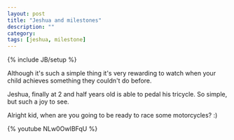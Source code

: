 ```yaml
---
layout: post
title: "Jeshua and milestones"
description: ""
category: 
tags: [jeshua, milestone]
---
```

{% include JB/setup %}

Although it's such a simple thing it's very rewarding to watch when your child achieves something they couldn't do before.

Jeshua, finally at 2 and half years old is able to pedal his tricycle. So simple, but such a joy to see.

Alright kid, when are you going to be ready to race some motorcycles? :)

{% youtube NLw0OwIBFqU %}
